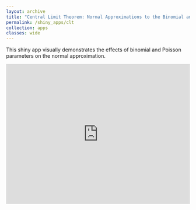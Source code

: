 ```yaml
---
layout: archive
title: "Central Limit Theorem: Normal Approximations to the Binomial and Poisson Distributions"
permalink: /shiny_apps/clt
collection: apps
classes: wide
---
```


This shiny app visually demonstrates the effects of binomial and Poisson parameters on the normal approximation.

<embed src="https://taylor-grimm.shinyapps.io/clt_shiny/" style="width:100%; height: 40vw;">
